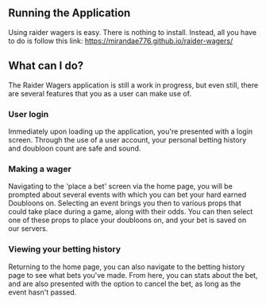 ## Running the Application

Using raider wagers is easy. There is nothing to install. Instead, all you have to do is follow this link: https://mirandae776.github.io/raider-wagers/

## What can I do?
The Raider Wagers application is still a work in progress, but even still, there are several features that you as a user can make use of.

### User login
Immediately upon loading up the application, you're presented with a login screen. Through the use of a user account, your personal betting history and doubloon count are safe and sound.

### Making a wager
Navigating to the 'place a bet' screen via the home page, you will be prompted about several events with which you can bet your hard earned Doubloons on. Selecting an event brings you then to various props that could take place during a game, along with their odds. You can then select one of these props to place your doubloons on, and your bet is saved on our servers.

### Viewing your betting history
Returning to the home page, you can also navigate to the betting history page to see what bets you've made. From here, you can stats about the bet, and are also presented with the option to cancel the bet, as long as the event hasn't passed. 


